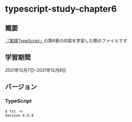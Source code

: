 # typescript-study-chapter6
## 概要
[『実践TypeScript』](https://www.amazon.co.jp/%E5%AE%9F%E8%B7%B5TypeScript-BFF%E3%81%A8Next-js-Nuxt-js%E3%81%AE%E5%9E%8B%E5%AE%9A%E7%BE%A9-%E5%90%89%E4%BA%95-%E5%81%A5%E6%96%87/dp/483996937X/ref=sr_1_1?__mk_ja_JP=%E3%82%AB%E3%82%BF%E3%82%AB%E3%83%8A&crid=YOOO6FK0DYLL&keywords=%E5%AE%9F%E8%B7%B5typescript&qid=1638450106&sprefix=%E5%AE%9F%E8%B7%B5type%2Caps%2C292&sr=8-1)の第6章の内容を学習した際のファイルです

## 学習期間
2021年12月7日~2021年12月8日

## バージョン
### TypeScript
```
$ tsc -v
Version 4.4.4
```
